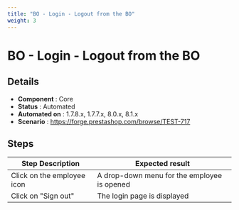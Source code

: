```yaml
---
title: "BO - Login - Logout from the BO"
weight: 3
---
```


# BO - Login - Logout from the BO
## Details
* **Component** : Core
* **Status** : Automated
* **Automated on** : 1.7.8.x, 1.7.7.x, 8.0.x, 8.1.x
* **Scenario** : https://forge.prestashop.com/browse/TEST-717

## Steps
| Step Description | Expected result |
| ----- | ----- |
| Click on the employee icon | A drop-down menu for the employee is opened |
| Click on "Sign out" | The login page is displayed |
